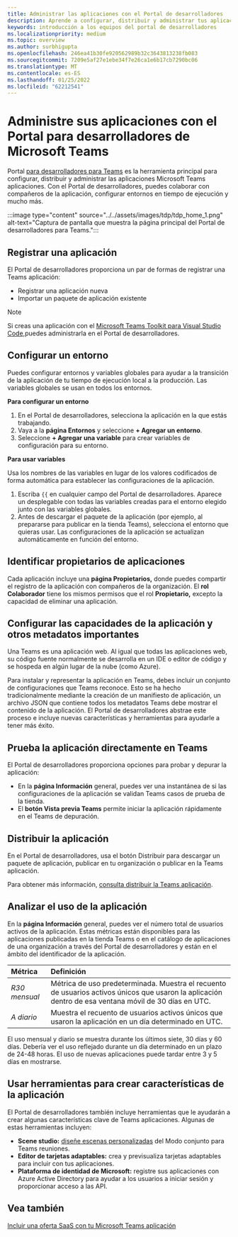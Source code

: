 ```yaml
---
title: Administrar las aplicaciones con el Portal de desarrolladores
description: Aprende a configurar, distribuir y administrar tus aplicaciones mediante el Portal de desarrolladores para Microsoft Teams.
keywords: introducción a los equipos del portal de desarrolladores
ms.localizationpriority: medium
ms.topic: overview
ms.author: surbhigupta
ms.openlocfilehash: 246ea41b30fe920562989b32c3643813238fb083
ms.sourcegitcommit: 7209e5af27e1ebe34f7e26ca1e6b17cb7290bc06
ms.translationtype: MT
ms.contentlocale: es-ES
ms.lasthandoff: 01/25/2022
ms.locfileid: "62212541"
---
```

# <a name="manage-your-apps-with-the-developer-portal-for-microsoft-teams"></a>Administre sus aplicaciones con el Portal para desarrolladores de Microsoft Teams

Portal <a href="https://dev.teams.microsoft.com" target="_blank">para desarrolladores para Teams</a> es la herramienta principal para configurar, distribuir y administrar las aplicaciones Microsoft Teams aplicaciones. Con el Portal de desarrolladores, puedes colaborar con compañeros de la aplicación, configurar entornos en tiempo de ejecución y mucho más.

:::image type="content" source="../../assets/images/tdp/tdp_home_1.png" alt-text="Captura de pantalla que muestra la página principal del Portal de desarrolladores para Teams.":::

## <a name="register-an-app"></a>Registrar una aplicación

El Portal de desarrolladores proporciona un par de formas de registrar una Teams aplicación:

* Registrar una aplicación nueva
* Importar un paquete de aplicación existente

> [!NOTE]
> Si creas una aplicación con el [Microsoft Teams Toolkit para Visual Studio Code,](https://marketplace.visualstudio.com/items?itemName=TeamsDevApp.ms-teams-vscode-extension)puedes administrarla en el Portal de desarrolladores.

## <a name="set-up-an-environment"></a>Configurar un entorno

Puedes configurar entornos y variables globales para ayudar a la transición de la aplicación de tu tiempo de ejecución local a la producción. Las variables globales se usan en todos los entornos.

**Para configurar un entorno**

1. En el Portal de desarrolladores, selecciona la aplicación en la que estás trabajando.
2. Vaya a la **página Entornos** y seleccione **+ Agregar un entorno**.
3. Seleccione **+ Agregar una variable** para crear variables de configuración para su entorno.

**Para usar variables**

Usa los nombres de las variables en lugar de los valores codificados de forma automática para establecer las configuraciones de la aplicación.

1. Escriba `{{` en cualquier campo del Portal de desarrolladores. Aparece un desplegable con todas las variables creadas para el entorno elegido junto con las variables globales.  
1. Antes de descargar el paquete de la aplicación (por ejemplo, al prepararse para publicar en la tienda Teams), selecciona el entorno que quieras usar. Las configuraciones de la aplicación se actualizan automáticamente en función del entorno. 

## <a name="identify-app-owners"></a>Identificar propietarios de aplicaciones

Cada aplicación incluye una **página Propietarios,** donde puedes compartir el registro de la aplicación con compañeros de la organización. El **rol Colaborador** tiene los mismos permisos que el rol **Propietario,** excepto la capacidad de eliminar una aplicación.

## <a name="configure-your-apps-capabilities-and-other-important-metadata"></a>Configurar las capacidades de la aplicación y otros metadatos importantes

Una Teams es una aplicación web. Al igual que todas las aplicaciones web, su código fuente normalmente se desarrolla en un IDE o editor de código y se hospeda en algún lugar de la nube (como Azure).

Para instalar y representar la aplicación en Teams, debes incluir un conjunto de configuraciones que Teams reconoce. Esto se ha hecho tradicionalmente mediante la creación de un manifiesto de aplicación, un archivo JSON que contiene todos los metadatos Teams debe mostrar el contenido de la aplicación. El Portal de desarrolladores abstrae este proceso e incluye nuevas características y herramientas para ayudarle a tener más éxito.

## <a name="test-your-app-directly-in-teams"></a>Prueba la aplicación directamente en Teams

El Portal de desarrolladores proporciona opciones para probar y depurar la aplicación:

* En la **página Información** general, puedes ver una instantánea de si las configuraciones de la aplicación se validan Teams casos de prueba de la tienda.
* El **botón Vista previa Teams** permite iniciar la aplicación rápidamente en el Teams de depuración.

## <a name="distribute-your-app"></a>Distribuir la aplicación

En el Portal de  desarrolladores, usa el botón Distribuir para descargar un paquete de aplicación, publicar en tu organización o publicar en la Teams aplicación.

Para obtener más información, [consulta distribuir la Teams aplicación](~/concepts/deploy-and-publish/apps-publish-overview.md).

## <a name="analyze-your-apps-usage"></a>Analizar el uso de la aplicación

En la **página Información** general, puedes ver el número total de usuarios activos de la aplicación. Estas métricas están disponibles para las aplicaciones publicadas en la tienda Teams o en el catálogo de aplicaciones de una organización a través del Portal de desarrolladores y están en el ámbito del identificador de la aplicación.

| Métrica | Definición |
| :-----------------------| :------------------------------------------------------------------------------------------------------|
| *R30 mensual* | Métrica de uso predeterminada. Muestra el recuento de usuarios activos únicos que usaron la aplicación dentro de esa ventana móvil de 30 días en UTC. |
| *A diario* | Muestra el recuento de usuarios activos únicos que usaron la aplicación en un día determinado en UTC. |

El uso mensual y diario se muestra durante los últimos siete, 30 días y 60 días. Debería ver el uso reflejado durante un día determinado en un plazo de 24-48 horas. El uso de nuevas aplicaciones puede tardar entre 3 y 5 días en mostrarse.

## <a name="use-tools-to-create-app-features"></a>Usar herramientas para crear características de la aplicación

El Portal de desarrolladores también incluye herramientas que le ayudarán a crear algunas características clave de Teams aplicaciones. Algunas de estas herramientas incluyen:

* **Scene studio:** [diseñe escenas personalizadas](~/apps-in-teams-meetings/teams-together-mode.md) del Modo conjunto para Teams reuniones.
* **Editor de tarjetas adaptables:** crea y previsualiza tarjetas adaptables para incluir con tus aplicaciones.
* **Plataforma de identidad de Microsoft:** registre sus aplicaciones con Azure Active Directory para ayudar a los usuarios a iniciar sesión y proporcionar acceso a las API.

## <a name="see-also"></a>Vea también

[Incluir una oferta SaaS con tu Microsoft Teams aplicación](~/concepts/deploy-and-publish/appsource/prepare/include-saas-offer.md)
